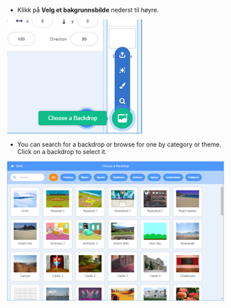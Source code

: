 + Klikk på **Velg et bakgrunnsbilde** nederst til høyre.

![skjermbilde](images/stage-choose.png)

+ You can search for a backdrop or browse for one by category or theme. Click on a backdrop to select it.

![screenshot](images/backdrop.png)